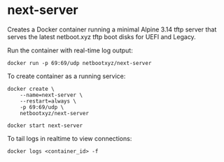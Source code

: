 # next-server

Creates a Docker container running a minimal Alpine 3.14 tftp server
that serves the latest netboot.xyz tftp boot disks for UEFI and
Legacy.

Run the container with real-time log output:

```
docker run -p 69:69/udp netbootxyz/next-server
```

To create container as a running service:
```
docker create \
    --name=next-server \
    --restart=always \
    -p 69:69/udp \
    netbootxyz/next-server

docker start next-server
```

To tail logs in realtime to view connections: 

```
docker logs <container_id> -f 
```
